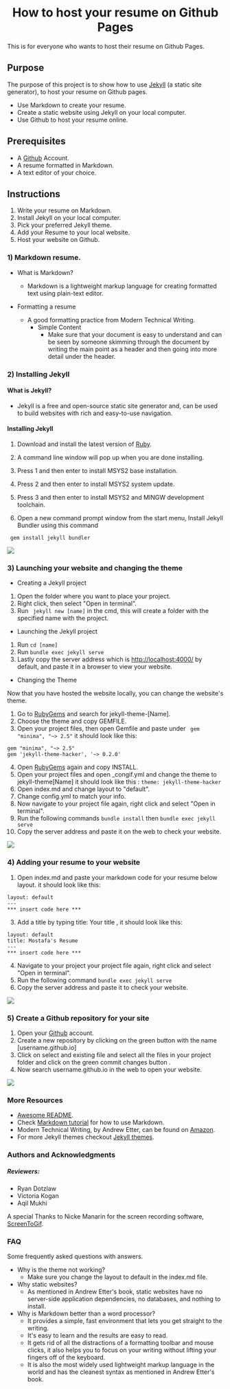 # <center> How to host your resume on Github Pages </center>

This is for everyone who wants to host their resume on Github Pages.

## Purpose
The purpose of this project is to show how to use [Jekyll](https://jekyllrb.com/) (a static site generator), to host
your resume on Github pages. 
* Use Markdown to create your resume.
* Create a static website using Jekyll on your local computer.
* Use Github to host your resume online.




## Prerequisites     
* A [Github](https://github.com/) Account.
* A resume formatted in Markdown.
* A text editor of your choice.

## Instructions
 1. Write your resume on Markdown.
 2. Install Jekyll on your local computer.
 3. Pick your preferred Jekyll theme.
 4. Add your Resume to your local website.
 5. Host your website on Github.
 
### 1) Markdown resume.

 * What is Markdown?

   * Markdown is a lightweight markup language for creating formatted text using plain-text editor.
   
 * Formatting  a resume

   * A good formatting practice from Modern Technical Writing.
       *  Simple Content
	      * Make sure that your document is easy to understand and can be seen by someone skimming through the document by writing the main point as a header and then going into more detail under the header.
       


 
###  2) Installing Jekyll
#### What is Jekyll?
* Jekyll is a free and open-source static site generator and, can be used to build websites with rich and easy-to-use navigation.
#### Installing Jekyll
1. Download and install the latest version of [Ruby](https://rubyinstaller.org/downloads/).
2. A command line window will pop up when you are done installing. 
3. Press 1 and then enter to install MSYS2 base installation. 
4. Press 2 and then enter to install MSYS2 system update.
5. Press 3 and then enter to install MSYS2 and MINGW development toolchain.


  
3. Open a new command prompt window from the start menu, Install Jekyll Bundler using this command
```
 gem install jekyll bundler
```


![](https://github.com/Tellmore01/Tellmore01.github.io/blob/main/HowToInstallJekyll.gif)



### 3) Launching your website and changing the theme
* Creating a Jekyll project
1. Open the folder where you want to place your project.
2. Right click, then select "Open in terminal".
3. Run  ```  jekyll new [name] ``` in the cmd, this will create a folder with the specified name with the project.

* Launching the Jekyll project
1. Run ``` cd [name] ``` 
2. Run ``` bundle exec jekyll serve ```
3. Lastly copy the server address which is [http://localhost:4000/]() by default, and paste it in a browser to view your website.

* Changing the Theme

Now that you have hosted the website locally, you can change the website's theme.
1. Go to [RubyGems](https://rubygems.org/) and search for jekyll-theme-[Name].
2. Choose the theme and copy GEMFILE.
3. Open your project files, then open Gemfile and paste under ```  gem "minima", "~> 2.5" ```
it should look like this:
 ``` 
 gem "minima", "~> 2.5"
 gem 'jekyll-theme-hacker', '~> 0.2.0'
 ```
 
4. Open [RubyGems](https://rubygems.org/) again and copy INSTALL.
5. Open your project files and open _congif.yml and change the theme to jekyll-theme[Name]
it should look like this : 
``` theme: jekyll-theme-hacker ```
6. Open index.md and change layout to "default".
7. Change config.yml to match your info.
8. Now navigate to your project file again, right click and select "Open in terminal".
9. Run the following commands  ``` bundle install ```  then ``` bundle exec jekyll serve ```
10. Copy the server address and paste it on the web to check your website.

![](https://github.com/Tellmore01/Tellmore01.github.io/blob/main/JekyllLocalAndTheme.gif)

### 4) Adding your resume to your website
1. Open index.md and paste your markdown code for your resume below layout.
it should look like this:
``` 
layout: default
---
*** insert code here *** 
```
3. Add a title by typing title: Your title , it should look like this:
``` 
layout: default
title: Mostafa's Resume 
---
*** insert code here *** 
```
4. Navigate to your project your project file again, right click and select "Open in terminal".
5. Run the following command ``` bundle exec jekyll serve ```
6. Copy the server address and paste it to check your website.

![](https://github.com/Tellmore01/Tellmore01.github.io/blob/main/AddMyResToJekyll.gif)

### 5) Create a Github repository for your site
1. Open your [Github](https://github.com/) account.
2. Create a new repository by clicking on the green button with the name [username.github.io]
3. Click on select and existing file and select all the files in your project folder and click on the green commit changes button .
4. Now search username.github.io in the web to open your website.

![](https://github.com/Tellmore01/Tellmore01.github.io/blob/main/HostResumeOnGithub.gif)

### More Resources
* [Awesome README](https://github.com/matiassingers/awesome-readme).
* Check [Markdown tutorial](https://www.markdowntutorial.com/) for how to use Markdown.
* Modern Technical Writing, by Andrew Etter, can be found on [Amazon](https://www.amazon.ca/Modern-Technical-Writing-Introduction-Documentation-ebook/dp/B01A2QL9SS).
* For more Jekyll themes checkout [Jekyll themes](http://jekyllthemes.org/).


### Authors and Acknowledgments
##### Reviewers:
* Ryan Dotzlaw
* Victoria Kogan
* Aqil Mukhi

A special Thanks to Nicke Manarin for the screen recording software, [ScreenToGif](https://github.com/NickeManarin/ScreenToGif).

### FAQ

Some frequently asked questions with answers.

* Why is the theme not working?
  * Make sure you change the layout to default in the index.md file.
* Why static websites?
  * As mentioned in Andrew Etter's book, static websites have no server-side application dependencies, no databases, and nothing to install.
* Why is Markdown better than a word processor?
  * It provides a simple, fast environment that lets you get straight to the writing.
  * It's easy to learn and the results are easy to read.
  * It gets rid of all the distractions of a formatting toolbar and mouse clicks, it also helps you to focus on your writing without lifting your fingers off of the keyboard.
  * It is also the most widely used lightweight markup language in the world and has the cleanest syntax as mentioned in Andrew Etter's book.

